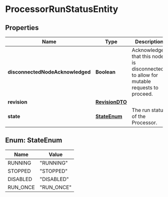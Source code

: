 # ProcessorRunStatusEntity

## Properties
Name | Type | Description | Notes
------------ | ------------- | ------------- | -------------
**disconnectedNodeAcknowledged** | **Boolean** | Acknowledges that this node is disconnected to allow for mutable requests to proceed. |  [optional]
**revision** | [**RevisionDTO**](RevisionDTO.md) |  |  [optional]
**state** | [**StateEnum**](#StateEnum) | The run status of the Processor. |  [optional]

<a name="StateEnum"></a>
## Enum: StateEnum
Name | Value
---- | -----
RUNNING | &quot;RUNNING&quot;
STOPPED | &quot;STOPPED&quot;
DISABLED | &quot;DISABLED&quot;
RUN_ONCE | &quot;RUN_ONCE&quot;
